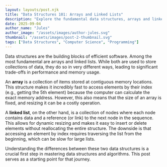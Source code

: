 ```yaml
---
layout: layouts/post.njk
title: "Data Structures 101: Arrays and Linked Lists"
description: "Explore the fundamental data structures, arrays and linked lists. Learn their differences, use cases, and performance characteristics."
date: 2025-09-04
author_name: "Jules"
author_image: "/assets/images/author-jules.svg"
thumbnail: "/assets/images/post-2-thumbnail.svg"
tags: ["Data Structures", "Computer Science", "Programming"]
---
```


Data structures are the building blocks of efficient software. Among the most fundamental are arrays and linked lists. While both are used to store collections of data, they do so in very different ways, leading to significant trade-offs in performance and memory usage.

An **array** is a collection of items stored at contiguous memory locations. This structure makes it incredibly fast to access elements by their index (e.g., getting the 5th element) because the computer can calculate the exact memory address. However, this also means that the size of an array is fixed, and resizing it can be a costly operation.

A **linked list**, on the other hand, is a collection of nodes where each node contains data and a reference (or link) to the next node in the sequence. This allows for dynamic resizing and makes it easy to insert or delete elements without reallocating the entire structure. The downside is that accessing an element by index requires traversing the list from the beginning, which can be slow for large lists.

Understanding the differences between these two data structures is a crucial first step in mastering data structures and algorithms. This post serves as a starting point for that journey.
